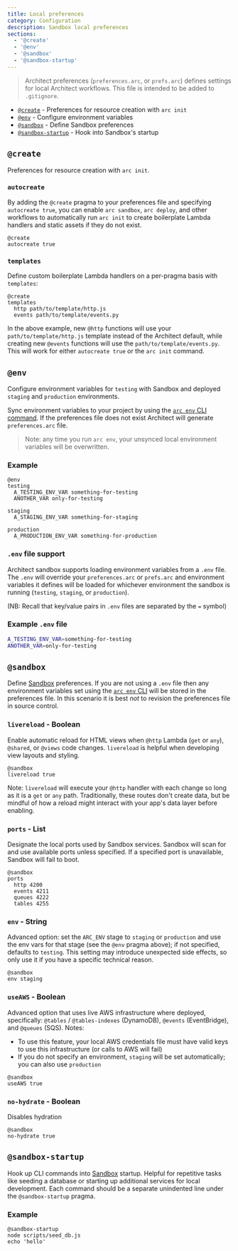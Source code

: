 ```yaml
---
title: Local preferences
category: Configuration
description: Sandbox local preferences
sections:
  - '@create'
  - '@env'
  - '@sandbox'
  - '@sandbox-startup'
---
```


> Architect preferences (`preferences.arc`, or `prefs.arc`) defines settings for local Architect workflows. This file is intended to be added to `.gitignore`.

- [`@create`](#%40create) - Preferences for resource creation with `arc init`
- [`@env`](#%40env) - Configure environment variables
- [`@sandbox`](#%40sandbox) - Define Sandbox preferences
- [`@sandbox-startup`](#%40sandbox-startup) - Hook into Sandbox's startup

## `@create`

Preferences for resource creation with `arc init`.

### `autocreate`

By adding the `@create` pragma to your preferences file and specifying `autocreate true`, you can enable `arc sandbox`, `arc deploy`, and other workflows to automatically run `arc init` to create boilerplate Lambda handlers and static assets if they do not exist.

```arc
@create
autocreate true
```

### `templates`

Define custom boilerplate Lambda handlers on a per-pragma basis with `templates`:

```arc
@create
templates
  http path/to/template/http.js
  events path/to/template/events.py
```

In the above example, new `@http` functions will use your `path/to/template/http.js` template instead of the Architect default, while creating new `@events` functions will use the `path/to/template/events.py`. This will work for either `autocreate true` or the `arc init` command.

## `@env`

Configure environment variables for `testing` with Sandbox and deployed `staging` and `production` environments.

Sync environment variables to your project by using the [`arc env` CLI command](../cli/env). If the preferences file does not exist Architect will generate `preferences.arc` file.

> Note: any time you run `arc env`, your unsynced local environment variables will be overwritten.

### Example

```arc
@env
testing
  A_TESTING_ENV_VAR something-for-testing
  ANOTHER_VAR only-for-testing

staging
  A_STAGING_ENV_VAR something-for-staging

production
  A_PRODUCTION_ENV_VAR something-for-production
```

### `.env` file support

Architect sandbox supports loading environment variables from a `.env` file. The `.env` will override your `preferences.arc` or `prefs.arc` and environment variables it defines will be loaded for whichever environment the sandbox is running (`testing`, `staging`, or `production`).

(NB: Recall that key/value pairs in `.env` files are separated by the `=` symbol)

### Example `.env` file

```bash
A_TESTING_ENV_VAR=something-for-testing
ANOTHER_VAR=only-for-testing
```

## `@sandbox`

Define [Sandbox](../cli/sandbox) preferences. If you are not using a `.env` file then any environment variables set using the [`arc env` CLI](../cli/env) will be stored in the preferences file. In this scenario it is best _not_ to revision the preferences file in source control.

### `livereload` - Boolean

Enable automatic reload for HTML views when `@http` Lambda (`get` or `any`), `@shared`, or `@views` code changes. `livereload` is helpful when developing view layouts and styling.

```arc
@sandbox
livereload true
```

Note: `livereload` will execute your `@http` handler with each change so long as it is a `get` or `any` path. Traditionally, these routes don't create data, but be mindful of how a reload might interact with your app's data layer before enabling.

### `ports` - List

Designate the local ports used by Sandbox services. Sandbox will scan for and use available ports unless specified. If a specified port is unavailable, Sandbox will fail to boot.

```arc
@sandbox
ports
  http 4200
  events 4211
  queues 4222
  tables 4255
```

### `env` - String

Advanced option: set the `ARC_ENV` stage to `staging` or `production` and use the env vars for that stage (see the `@env` pragma above); if not specified, defaults to `testing`. This setting may introduce unexpected side effects, so only use it if you have a specific technical reason.

```arc
@sandbox
env staging
```

### `useAWS` - Boolean

Advanced option that uses live AWS infrastructure where deployed, specifically: `@tables` / `@tables-indexes` (DynamoDB), `@events` (EventBridge), and `@queues` (SQS). Notes:
- To use this feature, your local AWS credentials file must have valid keys to use this infrastructure (or calls to AWS will fail)
- If you do not specify an environment, `staging` will be set automatically; you can also use `production`

```arc
@sandbox
useAWS true
```

### `no-hydrate` - Boolean

Disables hydration

```arc
@sandbox
no-hydrate true
```

## `@sandbox-startup`

Hook up CLI commands into [Sandbox](../cli/sandbox) startup. Helpful for repetitive tasks like seeding a database or starting up additional services for local development. Each command should be a separate unindented line under the `@sandbox-startup` pragma.

### Example

```arc
@sandbox-startup
node scripts/seed_db.js
echo 'hello'
```
